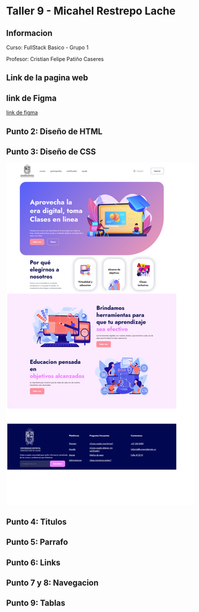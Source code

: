 <h1>Taller 9 - Micahel Restrepo Lache</h1>
<h2>Informacion</h2>
<p>Curso: FullStack Basico - Grupo 1</p>
<p>Profesor: Cristian Felipe Patiño Caseres</p>
<h2>Link de la pagina web</h>


<h2>link de Figma</h2>
<a href="https://www.figma.com/file/HuEK4GQCgMpasT2uSAXz56/Michael-Restrepo-Lache?type=design&node-id=0%3A1&mode=design&t=U2XOzpjCE2xRzfjk-1">link de figma</a>

<h2>Punto 2: Diseño de HTML</h2>
<h2>Punto 3: Diseño de CSS</h2>
<img src="public/images/punto-3.png" alt="punto 2">
<h2>Punto 4: Titulos</h2>
<h2>Punto 5: Parrafo</h2>
<h2>Punto 6: Links</h2>
<h2>Punto 7 y 8: Navegacion</h2>
<h2>Punto 9: Tablas</h2>